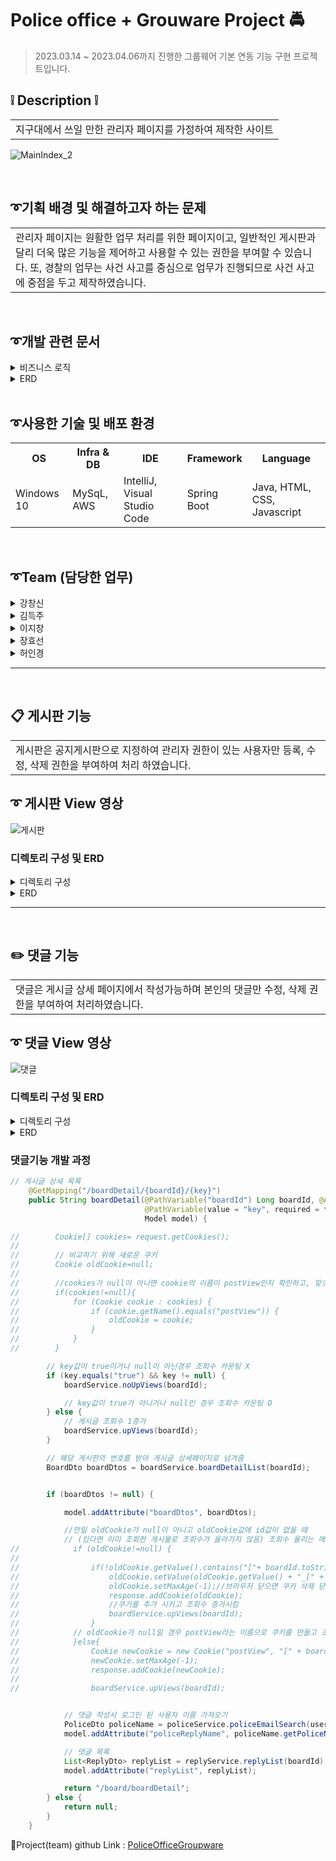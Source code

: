 
# Police office + Grouware Project 🚔
> 2023.03.14 ~ 2023.04.06까지 진행한 그룹웨어 기본 연동 기능 구현 프로젝트입니다.

## ❕ Description ❕
<table>
  <tr>
    <td>
지구대에서 쓰일 만한 관리자 페이지를 가정하여 제작한 사이트
    </td>
  </tr>
</table>

![MainIndex_2](https://user-images.githubusercontent.com/116870668/233940183-dcf7cc55-51af-4d64-98f3-b24696c19a9f.jpg)

<br>

## ➰기획 배경 및 해결하고자 하는 문제
<table>
  <tr>
    <td>
관리자 페이지는 원활한 업무 처리를 위한 페이지이고, 일반적인 게시판과 달리 더욱 많은 기능을 제어하고 사용할 수 있는 권한을 부여할 수 있습니다.
또, 경찰의 업무는 사건 사고를 중심으로 업무가 진행되므로 사건 사고에 중점을 두고 제작하였습니다.
    </td>
  </tr>
</table>

<br>


## ➰개발 관련 문서
<details>
<summary>비즈니스 로직</summary>
  
![BusinessLogic](https://user-images.githubusercontent.com/116870668/234459286-41b37829-c274-42ec-a412-015c749e4fe1.png)

</details>
<details>
  
<summary>ERD</summary>
  
![DB design_2](https://user-images.githubusercontent.com/116870668/233940813-2613f5dc-58da-4786-81c3-f737ff3930f9.png)

</details>

<br>

## ➰사용한 기술 및 배포 환경
<table>
  <tr>
    <th>OS</th>
    <th>Infra & DB</th>
    <th>IDE</th>
    <th>Framework</th>
    <th>Language</th>
  </tr>
  <tr>
    <td>Windows 10</td>
    <td>MySqL, AWS</td>
    <td>IntelliJ, Visual Studio Code</td>
    <td>Spring Boot</td>
    <td>Java, HTML, CSS, Javascript</td>
  </tr>
</table>

<br>

## ➰Team (담당한 업무)
<details>
<summary> 강창신 </summary>

1. 결재문서 CRUD
2. 근태 기능
3. naver-API
</details>
<details>
<summary> 김득주 </summary>

1. 로그인&Spring Security
2. 아이디/비밀번호 찾기
</details>
<details>
<summary> 이지창 </summary>

1. 회원CRUD
2. 부서CRUD
3. FullCalendar-API
4. AWS EC2 배포
</details>
<details>
<summary> 장효선 </summary>

1. 게시판CRUD
2. 댓글CRUD
3. 각 페이지 design frame(Html,CSS) 제작
</details>
<details>
<summary> 허인경 </summary>
  
1. 사건CRU
2. left-Menubar 제작
3. KakaoMap-API
</details>


***

<br>

## 📋 게시판 기능

<table>
  <tr>
    <td>
게시판은 공지게시판으로 지정하여 관리자 권한이 있는 사용자만 등록, 수정, 삭제 권한을 부여하여 처리 하였습니다.
    </td>
  </tr>
</table>

## ➰ 게시판 View 영상
![게시판](https://user-images.githubusercontent.com/116870668/234463107-6290e062-10c1-4d1e-87ac-c8c97b2c210e.gif)


### 디렉토리 구성 및 ERD
<details>
<summary>디렉토리 구성</summary>
  
![board](https://user-images.githubusercontent.com/116870668/234480544-623e77f3-2864-4a72-a0ce-c9d6751801df.jpg)

</details>
<details>
  
<summary>ERD</summary>
  
![boardDB](https://user-images.githubusercontent.com/116870668/234481357-25114d5d-a33a-47fe-a064-0cdccb5cd90c.jpg)
  
> 사용자 한명이 여러 게시글을 작성할 수 있으므로 police_officer 테이블은 board테이블과 1:N 관계 설정
</details>

***
<br>

## ✏️ 댓글 기능

<table>
  <tr>
    <td>
댓글은 게시글 상세 페이지에서 작성가능하며 본인의 댓글만 수정, 삭제 권한을 부여하여 처리하였습니다.
    </td>
  </tr>
</table>

## ➰ 댓글 View 영상
![댓글](https://user-images.githubusercontent.com/116870668/234489338-dde939bc-fa1a-4fbc-a3c2-d58770c2eb2a.gif)

### 디렉토리 구성 및 ERD
<details>
<summary>디렉토리 구성</summary>
  
![reply](https://user-images.githubusercontent.com/116870668/234490549-484c08b3-5cfa-4261-9301-900ce0c00c18.jpg)
  
> 댓글은 게시글 상세페이지에서 작성할 수 있으므로 View단 파일을 별도로 생성하지 않고, boardDetail.html에 처리해줬습니다.
</details>
<details>
  
<summary>ERD</summary>
  
![replyDB](https://user-images.githubusercontent.com/116870668/234490541-27b061cd-7e77-4848-9e64-17e7b4cb91b0.jpg)
  
> 사용자 한명이 게시글 한 곳에 댓글을 여러개 작성할 수 있으므로 board_reply 테이블은 police_officer, board 테이블과 각각 N:1 관계 설정
</details>

### 댓글기능 개발 과정

```Java
// 게시글 상세 목록
    @GetMapping("/boardDetail/{boardId}/{key}")
    public String boardDetail(@PathVariable("boardId") Long boardId, @AuthenticationPrincipal UserDetails user,
                              @PathVariable(value = "key", required = false) String key,
                              Model model) {

//        Cookie[] cookies= request.getCookies();
//
//        // 비교하기 위해 새로운 쿠키
//        Cookie oldCookie=null;
//
//        //cookies가 null이 아니면 cookie의 이름이 postView인지 확인하고, 맞으면 oldCookie에 이 cookie를 대입
//        if(cookies!=null){
//            for (Cookie cookie : cookies) {
//                if (cookie.getName().equals("postView")) {
//                    oldCookie = cookie;
//                }
//            }
//        }

        // key값이 true이거나 null이 아닌경우 조회수 카운팅 X
        if (key.equals("true") && key != null) {
            boardService.noUpViews(boardId);

            // key값이 true가 아니거나 null인 경우 조회수 카운팅 O
        } else {
            // 게시글 조회수 1증가
            boardService.upViews(boardId);
        }

        // 해당 게시판의 번호를 받아 게시글 상세페이지로 넘겨줌
        BoardDto boardDtos = boardService.boardDetailList(boardId);


        if (boardDtos != null) {

            model.addAttribute("boardDtos", boardDtos);

            //만일 oldCookie가 null이 아니고 oldCookie값에 id값이 없을 때
            // (있다면 이미 조회한 게시물로 조회수가 올라가지 않음) 조회수 올리는 메소드 호출
//            if (oldCookie!=null) {
//
//                if(!oldCookie.getValue().contains("["+ boardId.toString() +"]")){
//                    oldCookie.setValue(oldCookie.getValue() + "_[" + boardId + "]");
//                    oldCookie.setMaxAge(-1);//브라우저 닫으면 쿠키 삭제 닫기전까진 살아있음
//                    response.addCookie(oldCookie);
//                    //쿠기를 추가 시키고 조회수 증가시킴
//                    boardService.upViews(boardId);
//                }
//            // oldCookie가 null일 경우 postView라는 이름으로 쿠키를 만들고 조회수 올리는 메소드 호출
//            }else{
//                Cookie newCookie = new Cookie("postView", "[" + boardId + "]");
//                newCookie.setMaxAge(-1);
//                response.addCookie(newCookie);
//
//                boardService.upViews(boardId);


            // 댓글 작성시 로그인 된 사용자 이름 가져오기
            PoliceDto policeName = policeService.policeEmailSearch(user.getUsername());
            model.addAttribute("policeReplyName", policeName.getPoliceName());

            // 댓글 목록
            List<ReplyDto> replyList = replyService.replyList(boardId);
            model.addAttribute("replyList", replyList);

            return "/board/boardDetail";
        } else {
            return null;
        }
    }

```


🔗Project(team) github Link : [PoliceOfficeGroupware](https://github.com/ckdtls1124/PoliceOfficeGroupware/tree/master_upload)

